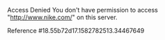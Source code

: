 Access Denied You don't have permission to access "http://www.nike.com/" on this server.

Reference #18.55b72d17.1582782513.34467649